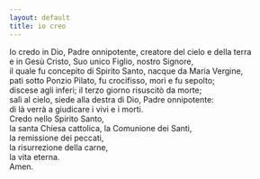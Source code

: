 ```yaml
---
layout: default
title: io creo
---
```

Io credo in Dio, Padre onnipotente, creatore del cielo e della terra  
e in Gesù Cristo, Suo unico Figlio, nostro Signore,  
il quale fu concepito di Spirito Santo, nacque da Maria Vergine,  
patì sotto Ponzio Pilato, fu crocifisso, morì e fu sepolto;  
discese agli inferi; il terzo giorno risuscitò da morte;  
salì al cielo, siede alla destra di Dio, Padre onnipotente:  
di là verrà a giudicare i vivi e i morti.  
Credo nello Spirito Santo,  
la santa Chiesa cattolica, la Comunione dei Santi,  
la remissione dei peccati,  
la risurrezione della carne,  
la vita eterna.  
Amen.  
